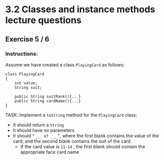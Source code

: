 # 3.2  Classes and instance methods lecture questions
## Exercise 5 / 6
### Instructions:
Assume we have created a class `PlayingCard` as follows:

```
class PlayingCard
{
    int value;
    String suit;

    public String suitRank(){...}
    public String cardName(){...}
}
```

TASK: Implement a `toString` method for the `PlayingCard` class:

- It should return a `String`
- It should have no parameters
- It should `“___ of ___”`, where the first blank contains the value of the card, and the second blank contains the suit of the card
    - If the card value is `11-14` , the first blank should contain the appropriate face card name

